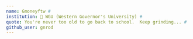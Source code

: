 ```yaml
---
name: Gmoneyftw # 
institution: 🚩 WGU (Western Governor's University) #
quote: You're never too old to go back to school.  Keep grinding... #
github_user: gnrod
---
```

